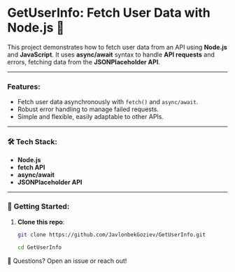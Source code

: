 # GetUserInfo: Fetch User Data with Node.js 🚀

This project demonstrates how to fetch user data from an API using **Node.js** and **JavaScript**. It uses **async/await** syntax to handle **API requests** and errors, fetching data from the **JSONPlaceholder API**.

---

### Features:
- Fetch user data asynchronously with `fetch()` and `async/await`.
- Robust error handling to manage failed requests.
- Simple and flexible, easily adaptable to other APIs.

---

### 🛠 **Tech Stack:**
- **Node.js**
- **fetch API**
- **async/await**
- **JSONPlaceholder API**

---

### 🚀 **Getting Started:**

1. **Clone this repo**:

   ```bash
   git clone https://github.com/JavlonbekGoziev/GetUserInfo.git
   
   cd GetUserInfo


💬 Questions?
Open an issue or reach out!
